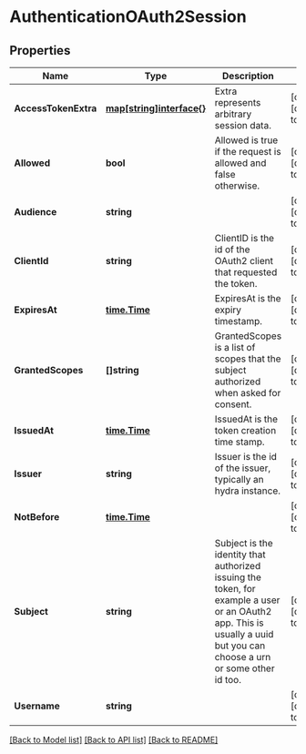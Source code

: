 # AuthenticationOAuth2Session

## Properties
Name | Type | Description | Notes
------------ | ------------- | ------------- | -------------
**AccessTokenExtra** | [**map[string]interface{}**](interface{}.md) | Extra represents arbitrary session data. | [optional] [default to null]
**Allowed** | **bool** | Allowed is true if the request is allowed and false otherwise. | [optional] [default to null]
**Audience** | **string** |  | [optional] [default to null]
**ClientId** | **string** | ClientID is the id of the OAuth2 client that requested the token. | [optional] [default to null]
**ExpiresAt** | [**time.Time**](time.Time.md) | ExpiresAt is the expiry timestamp. | [optional] [default to null]
**GrantedScopes** | **[]string** | GrantedScopes is a list of scopes that the subject authorized when asked for consent. | [optional] [default to null]
**IssuedAt** | [**time.Time**](time.Time.md) | IssuedAt is the token creation time stamp. | [optional] [default to null]
**Issuer** | **string** | Issuer is the id of the issuer, typically an hydra instance. | [optional] [default to null]
**NotBefore** | [**time.Time**](time.Time.md) |  | [optional] [default to null]
**Subject** | **string** | Subject is the identity that authorized issuing the token, for example a user or an OAuth2 app. This is usually a uuid but you can choose a urn or some other id too. | [optional] [default to null]
**Username** | **string** |  | [optional] [default to null]

[[Back to Model list]](../README.md#documentation-for-models) [[Back to API list]](../README.md#documentation-for-api-endpoints) [[Back to README]](../README.md)


